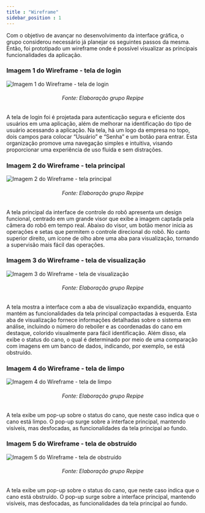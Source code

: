 ```yaml
---
title : "Wireframe"
sidebar_position : 1
---
```


Com o objetivo de avançar no desenvolvimento da interface gráfica, o grupo considerou necessário já planejar os seguintes passos da mesma. Então, foi prototipado um wireframe onde é possível visualizar as principais funcionalidades da aplicação.

### Imagem 1 do Wireframe - tela de login
![Imagem 1 do Wireframe - tela de login](/img/sprint_2/wireframe-login.png)
<h6 align="center"> Fonte: Elaboração grupo Repipe </h6>

A tela de login foi é projetada para autenticação segura e eficiente dos usuários em uma aplicação, além de melhorar na identificação do tipo de usuário acessando a aplicação. Na tela, há um logo da empresa no topo, dois campos para colocar “Usuário” e “Senha” e um botão para entrar. Esta organização promove uma navegação simples e intuitiva, visando proporcionar uma experiência de uso fluida e sem distrações.

### Imagem 2 do Wireframe - tela principal
![Imagem 2 do Wireframe - tela principal](/img/sprint_2/wireframe-principal.png)
<h6 align="center"> Fonte: Elaboração grupo Repipe </h6>

A tela principal da interface de controle do robô apresenta um design funcional, centrado em um grande visor que exibe a imagem captada pela câmera do robô em tempo real. Abaixo do visor, um botão menor inicia as operações e setas que permitem o controle direcional do robô. No canto superior direito, um ícone de olho abre uma aba para visualização, tornando a supervisão mais fácil das operações.

### Imagem 3 do Wireframe - tela de visualização
![Imagem 3 do Wireframe - tela de visualização](/img/sprint_2/wireframe-visu.png)
<h6 align="center"> Fonte: Elaboração grupo Repipe </h6>

A tela mostra a interface com a aba de visualização expandida, enquanto mantém as funcionalidades da tela principal compactadas à esquerda. Esta aba de visualização fornece informações detalhadas sobre o sistema em análise, incluindo o número do reboiler e as coordenadas do cano em destaque, colorido visualmente para fácil identificação. Além disso, ela exibe o status do cano, o qual é determinado por meio de uma comparação com imagens em um banco de dados, indicando, por exemplo, se está obstruído. 

### Imagem 4 do Wireframe - tela de limpo
![Imagem 4 do Wireframe - tela de limpo](/img/sprint_2/wireframe-limpo.png)
<h6 align="center"> Fonte: Elaboração grupo Repipe </h6>

A tela exibe um pop-up sobre o status do cano, que neste caso indica que o cano está limpo. O pop-up surge sobre a interface principal, mantendo visíveis, mas desfocadas, as funcionalidades da tela principal ao fundo. 

### Imagem 5 do Wireframe - tela de obstruído
![Imagem 5 do Wireframe - tela de obstruído](/img/sprint_2/wireframe-obstruido.png)
<h6 align="center"> Fonte: Elaboração grupo Repipe </h6>

A tela exibe um pop-up sobre o status do cano, que neste caso indica que o cano está obstruído. O pop-up surge sobre a interface principal, mantendo visíveis, mas desfocadas, as funcionalidades da tela principal ao fundo. 
